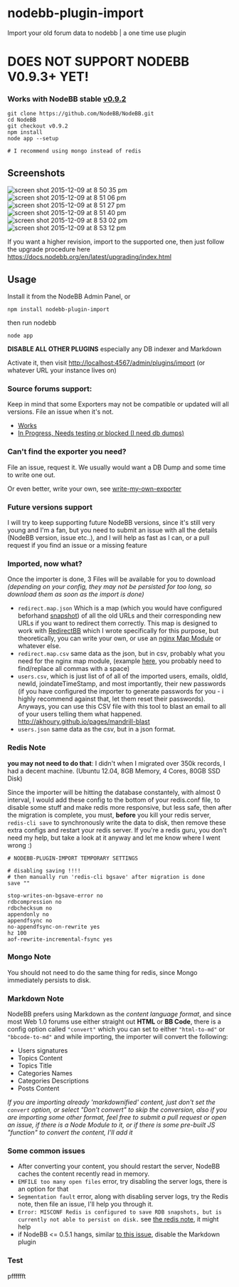 nodebb-plugin-import
=========
Import your old forum data to nodebb | a one time use plugin

# DOES NOT SUPPORT NODEBB V0.9.3+ YET!

### Works with NodeBB stable [v0.9.2](https://github.com/NodeBB/NodeBB/tree/v0.9.2)

```
git clone https://github.com/NodeBB/NodeBB.git
cd NodeBB
git checkout v0.9.2
npm install
node app --setup

# I recommend using mongo instead of redis

```


## Screenshots
![screen shot 2015-12-09 at 8 50 35 pm](https://cloud.githubusercontent.com/assets/1398375/11704595/f66a8a00-9eb6-11e5-8592-5e0f2ca650ef.png)
![screen shot 2015-12-09 at 8 51 06 pm](https://cloud.githubusercontent.com/assets/1398375/11704593/f667be60-9eb6-11e5-856c-bdfacde800bf.png)
![screen shot 2015-12-09 at 8 51 27 pm](https://cloud.githubusercontent.com/assets/1398375/11704598/f66bcb36-9eb6-11e5-801a-081c516fc522.png)
![screen shot 2015-12-09 at 8 51 40 pm](https://cloud.githubusercontent.com/assets/1398375/11704597/f66bf37c-9eb6-11e5-9584-05f7c6a7ec37.png)
![screen shot 2015-12-09 at 8 53 02 pm](https://cloud.githubusercontent.com/assets/1398375/11704596/f66bf7c8-9eb6-11e5-89c6-03268dc3b4ed.png)
![screen shot 2015-12-09 at 8 53 12 pm](https://cloud.githubusercontent.com/assets/1398375/11704594/f6691350-9eb6-11e5-9713-5d2df1f3432a.png)


If you want a higher revision, import to the supported one, then just follow the upgrade procedure here https://docs.nodebb.org/en/latest/upgrading/index.html

## Usage

Install it from the NodeBB Admin Panel, or
```
npm install nodebb-plugin-import
```
then run nodebb
```
node app
```
__DISABLE ALL OTHER PLUGINS__ especially any DB indexer and Markdown

Activate it, then visit
[http://localhost:4567/admin/plugins/import](http://localhost:4567/admin/plugins/import)
(or whatever URL your instance lives on)

### Source forums support:

Keep in mind that some Exporters may not be compatible or updated will all versions. File an issue when it's not.

* [Works](https://github.com/akhoury/nodebb-plugin-import/blob/master/package.json#L55-L68)
* [In Progress, Needs testing or blocked (I need db dumps)](https://github.com/akhoury/nodebb-plugin-import/labels/Exporter)



### Can't find the exporter you need?
File an issue, request it. We usually would want a DB Dump and some time to write one out.

Or even better, write your own, see [write-my-own-exporter](./write-my-own-exporter.md)

### Future versions support
I will try to keep supporting future NodeBB versions, since it's still very young and I'm a fan,
but you need to submit an issue with all the details (NodeBB version, issue etc..), and I will help as fast as I can, or a pull request if you find an issue or a missing feature

### Imported, now what?

Once the importer is done, 3 Files will be available for you to download *(depending on your config, they may not be persisted for too long, so download them as soon as the import is done)*

* `redirect.map.json` Which is a map (which you would have configured beforhand  [snapshot](https://camo.githubusercontent.com/c9c4a2ffb0ae0e82a9367a3463f62bb12a7d8a0a/687474703a2f2f692e696d6775722e636f6d2f75487a507667642e706e67)) of all the old URLs and their corresponding new URLs if you want to redirect them correctly. This map is designed to work with [RedirectBB](https://github.com/akhoury/RedirectBB) which I wrote specifically for this purpose, but theoretically, you can write your own, or use an [nginx Map Module](http://wiki.nginx.org/HttpMapModule) or whatever else.
* `redirect.map.csv` same data as the json, but in csv, probably what you need for the nginx map module, (example [here](http://serverfault.com/a/441517), you probably need to find/replace all commas with a space)
* `users.csv`, which is just list of of all of the imported users, emails, oldId, newId, joindateTimeStamp, and most importantly, their new passwords (if you have configured the importer to generate passwords for you - i highly recommend against that, let them reset their passwords). Anyways, you can use this CSV file with this tool to blast an email to all of your users telling them what happened. http://akhoury.github.io/pages/mandrill-blast
* `users.json` same data as the csv, but in a json format.

### Redis Note
__you may not need to do that__: I didn't when I migrated over 350k records, I had a decent machine. (Ubuntu 12.04, 8GB Memory, 4 Cores, 80GB SSD Disk)

Since the importer will be hitting the database constantely, with almost 0 interval, I would add these config to the bottom of your redis.conf file, to disable some stuff and make redis more responsive, but less safe, then after the migration is complete, you must, __before__ you kill your redis server, ```redis-cli save``` to synchronously write the data to disk, then remove these extra configs and restart your redis server.
If you're a redis guru, you don't need my help, but take a look at it anyway and let me know where I went wrong :)
```
# NODEBB-PLUGIN-IMPORT TEMPORARY SETTINGS

# disabling saving !!!!
# then manually run 'redis-cli bgsave' after migration is done
save ""

stop-writes-on-bgsave-error no
rdbcompression no
rdbchecksum no
appendonly no
appendfsync no
no-appendfsync-on-rewrite yes
hz 100
aof-rewrite-incremental-fsync yes
```

### Mongo Note

You should not need to do the same thing for redis, since Mongo immediately persists to disk.

### Markdown Note

NodeBB prefers using Markdown as the *content language format*, and since most Web 1.0 forums use either straight out __HTML__ or __BB Code__, there is a config option called `"convert"` which you can set to either `"html-to-md"` or `"bbcode-to-md"` and  while importing, the importer will convert the following:

- Users signatures
- Topics Content
- Topics Title
- Categories Names
- Categories Descriptions
- Posts Content

*If you are importing already 'markdownified' content, just don't set the `convert` option, or select "Don't convert" to skip the conversion, also if you are importing some other format, feel free to submit a pull request or open an issue, if there is a Node Module to it, or if there is some pre-built JS "function" to convert the content, I'll add it*

### Some common issues</h4>

* After converting your content, you should restart the server, NodeBB caches the content recently read in memory.
* `EMFILE too many open files` error, try disabling the server logs, there is an option for that
* `Segmentation fault` error, along with disabling server logs, try the Redis note, then file an issue, I'll help you through it.
* `Error: MISCONF Redis is configured to save RDB snapshots, but is currently not able to persist on disk.` see [the redis note](https://github.com/akhoury/nodebb-plugin-import#redis-note), it might help
* if NodeBB <= 0.5.1 hangs, similar [to this issue](https://github.com/akhoury/nodebb-plugin-import/issues/61), disable the Markdown plugin

### Test

pfffffft
